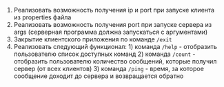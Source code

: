 1. Реализовать возможность получения ip и port при запуске клиента из properties файла
2. Реализовать возможность получения port при запуске сервера из args (серверная программа должна запускаться с
   аргументами)
3. Закрытие клиентского приложения по команде `/exit`
4. Реализовать следующий функционал:
       1) команда `/help` - отобразить пользователю список доступных команд
       2) команда `/count` - отобразить пользователю количество сообщений, которые получил сервер (от всех клиентов) 
       3) команда `/ping` - время, за которое сообщение доходит до сервера и возвращается обратно

   

